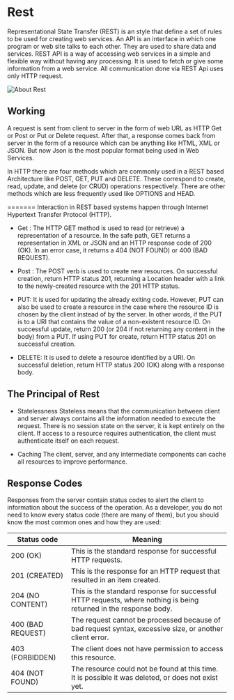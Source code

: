 
# Rest

Representational State Transfer (REST) is an style that define a set of rules to be used for creating web services. An API is an interface in which one program or web site talks to each other. They are used to share data and services. REST API is a way of accessing web services in a simple and flexible way without having any processing. It is used to fetch or give some information from a web service. All communication done via REST Api uses only HTTP request. 

![About Rest](https://www.seobility.net/en/wiki/images/f/f1/Rest-API.png)

## Working

A request is sent from client to server in the form of web URL as HTTP Get or Post or Put or Delete request. After that, a response comes back from server in the form of a resource which can be anything like HTML, XML or JSON. But now Json is the most popular format being used in Web Services. 

In HTTP there are four methods which are commonly used in a REST based Architecture like POST, GET, PUT and DELETE. These correspond to create, read, update, and delete (or CRUD) operations respectively. There are other methods which are less frequently used like OPTIONS and HEAD. 

=======
Interaction in REST based systems happen through Internet Hypertext Transfer Protocol (HTTP).

* Get  : The HTTP GET method is used to read (or retrieve) a representation of a resource. In the safe path, GET returns a representation in XML or JSON and an HTTP response code of 200 (OK). In an error case, it returns a 404 (NOT FOUND) or 400 (BAD REQUEST). 
 
* Post : The POST verb is used to create new resources. On successful creation, return HTTP status 201, returning a Location header with a link to the newly-created resource with the 201 HTTP status. 
 
* PUT: It is used for updating the already exiting code. However, PUT can also be used to create a resource in the case where the resource ID is chosen by the client instead of by the server. In other words, if the PUT is to a URI that contains the value of a non-existent resource ID. On successful update, return 200 (or 204 if not returning any content in the body) from a PUT. If using PUT for create, return HTTP status 201 on successful creation.
 
* DELETE: It is used to delete a resource identified by a URI. On successful deletion, return HTTP status 200 (OK) along with a response body. 

## The Principal of Rest
* Statelessness
Stateless means that the communication between client and server always contains all the information needed to execute the request. There is no session state on the server, it is kept entirely on the client. If access to a resource requires authentication, the client must authenticate itself on each request.

* Caching
The client, server, and any intermediate components can cache all resources to improve performance.
 
 ## Response Codes

 Responses from the server contain status codes to alert the client to information about the success of the operation. As a developer, you do not need to know every status code (there are many of them), but you should know the most common ones and how they are used:

 | Status code | Meaning     |
 |-------------|-------------|
 | 200 (OK)    | This is the standard response for successful HTTP requests.|
 | 201 (CREATED)| This is the response for an HTTP request that resulted in an item created.|
 | 204 (NO CONTENT)|This is the standard response for successful HTTP requests, where nothing is being returned in the response body.|
 | 400 (BAD REQUEST) |	The request cannot be processed because of bad request syntax, excessive size, or another client error.|
 | 403 (FORBIDDEN) |	The client does not have permission to access this resource.|
 | 404 (NOT FOUND) |	The resource could not be found at this time. It is possible it was deleted, or does not exist yet.|








